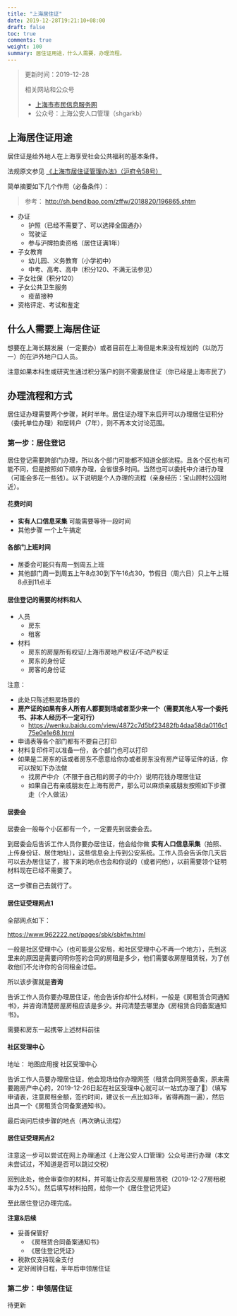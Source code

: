 ```yaml
---
title: "上海居住证"
date: 2019-12-28T19:21:10+08:00
draft: false
toc: true
comments: true
weight: 100
summary: 居住证用途，什么人需要，办理流程。
---
```


> 更新时间：2019-12-28
>
> 相关网站和公众号
> * [上海市市民信息服务网](https://www.962222.net/index.html)
> * 公众号：上海公安人口管理（shgarkb）

## 上海居住证用途

居住证是给外地人在上海享受社会公共福利的基本条件。

法规原文参见 [《上海市居住证管理办法》（沪府令58号）](http://www.shanghai.gov.cn/nw2/nw2314/nw2319/nw12344/u26aw54292.html)

简单摘要如下几个作用（必备条件）：

> 参考： http://sh.bendibao.com/zffw/2018820/196865.shtm

* 办证
    * 护照（已经不需要了、可以选择全国通办）
    * 驾驶证
    * 参与沪牌拍卖资格（居住证满1年）
* 子女教育
    * 幼儿园、义务教育（小学初中）
    * 中考、高考、高中（积分120、不满无法参见）
* 子女社保（积分120）
* 子女公共卫生服务
    * 疫苗接种
* 资格评定、考试和鉴定

## 什么人需要上海居住证

想要在上海长期发展（一定要办）或者目前在上海但是未来没有规划的（以防万一）的在沪外地户口人员。

注意如果本科生或研究生通过积分落户的则不需要居住证（你已经是上海市民了）

## 办理流程和方式

居住证办理需要两个步骤，耗时半年。居住证办理下来后开可以办理居住证积分（委托单位办理）和居转户（7年），则不再本文讨论范围。

### 第一步：居住登记

居住登记需要跨部门办理，所以各个部门可能都不知道全部流程。且各个区也有可能不同，但是按照如下顺序办理，会省很多时间。当然也可以委托中介进行办理（可能会多花一些钱）。以下说明是个人办理的流程（亲身经历：宝山顾村公园附近）。

#### 花费时间

* **实有人口信息采集** 可能需要等待一段时间
* 其他步骤 一个上午搞定

#### 各部门上班时间

* 居委会可能只有周一到周五上班
* 其他部门周一到周五上午8点30到下午16点30，节假日（周六日）只上午上班8点到11点半

#### 居住登记的需要的材料和人

* 人员
    * 房东
    * 租客
* 材料
    * 房东的房屋所有权证/上海市房地产权证/不动产权证
    * 房东的身份证
    * 房客的身份证

注意：

* 此处只陈述租房场景的
* **房产证的如果有多人所有人都要到场或者至少来一个（需要其他人写一个委托书、非本人经历不一定可行）**
    * https://wenku.baidu.com/view/4872c7d5bf23482fb4daa58da0116c175e0e1e68.html
* 申请表等各个部门都有不要自己打印
* 材料复印件可以准备一份，各个部门也可以打印
* 如果是二房东的话或者房东不愿意给你办或者房东没有房产证等证件的话，你可以按如下办法做
    * 找房产中介（不限于自己租的房子的中介）说明花钱办理居住证
    * 如果自己有亲戚朋友在上海有房产，那么可以麻烦亲戚朋友按照如下步骤走（个人做法）

#### 居委会

居委会一般每个小区都有一个，一定要先到居委会去。

到居委会后告诉工作人员你要办居住证，他会给你做 **实有人口信息采集**（拍照、上传身份证、居住地址），这些信息会上传到公安系统。工作人员会告诉你几天后可以去办居住证了，接下来的地点也会和你说的（或者问他），以前需要领个证明材料现在已经不需要了。

这一步骤自己去就行了。

#### 居住证受理网点1

全部网点如下：

https://www.962222.net/pages/sbk/sbkfw.html

一般是社区受理中心（也可能是公安局，和社区受理中心不再一个地方），先到这里来的原因是需要问明你签的合同的房租是多少，他们需要收房屋租赁税，为了创收他们不允许你的合同租金过低。

所以该步骤就是**咨询**

告诉工作人员你要办理居住证，他会告诉你却什么材料，一般是《房租赁合同通知书》，并咨询清楚房屋房租应该是多少。并问清楚去哪里办《房租赁合同备案通知书》。

需要和房东一起携带上述材料前往

#### 社区受理中心

地址： 地图应用搜 社区受理中心

告诉工作人员要办理居住证，他会现场给你办理网签（租赁合同网签备案，原来需要跑房产中心的，2019-12-26日起在社区受理中心就可以一站式办理了🎉）（填写申请表，注意房租金额，签约时间，建议长一点比如3年，省得再跑一遍），然后出具一个《房租赁合同备案通知书》。

最后询问后续步骤的地点（再次确认流程）

#### 居住证受理网点2

注意这一步可以尝试在网上办理通过《上海公安人口管理》公众号进行办理（本文未尝试过，不知道是否可以跳过交税）

回到此处，他会审查你的材料，并可能让你去交房屋租赁税（2019-12-27房租税率为2.5%）。然后填写材料拍照，给你一个《居住登记凭证》

至此居住登记办理完成。

**注意&后续**

* 妥善保管好
    * 《房租赁合同备案通知书》
    * 《居住登记凭证》
* 税款仅支持现金支付
* 定好闹钟日程，半年后申领居住证

### 第二步：申领居住证

待更新
